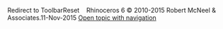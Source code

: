---
---

Redirect to ToolbarReset&#160;
&#160;
Rhinoceros 6 © 2010-2015 Robert McNeel &amp; Associates.11-Nov-2015
 [Open topic with navigation](toolbarreset.html) 

